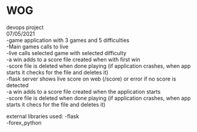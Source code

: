 # WOG
devops project  
07/05/2021  
-game application with 3 games and 5 difficulties  
-Main games calls to live  
-live calls selected game with selected difficulty  
-a win adds to a score file created when with first win  
-score file is deleted when done playing (if application crashes, when app starts it checks for the file and deletes it)  
-flask server shows live score on web (/score) or error if no score is detected  
-a win adds to a score file created when the application starts  
-score file is deleted when done playing (if application crashes, when app starts it checs for the file and deletes it)  

external libraries used:
-flask  
-forex_python  


